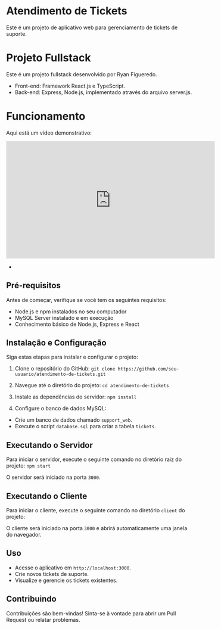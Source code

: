 # Atendimento de Tickets

Este é um projeto de aplicativo web para gerenciamento de tickets de suporte.

# Projeto Fullstack

Este é um projeto fullstack desenvolvido por Ryan Figueredo.

- Front-end: Framework React.js e TypeScript.
- Back-end: Express, Node.js, implementado através do arquivo server.js.

# Funcionamento

Aqui está um vídeo demonstrativo:

<iframe width="560" height="315" src="https://www.youtube.com/watch?v=g9N_o_p6djw" frameborder="0" allowfullscreen></iframe>

- 

## Pré-requisitos

Antes de começar, verifique se você tem os seguintes requisitos:

- Node.js e npm instalados no seu computador
- MySQL Server instalado e em execução
- Conhecimento básico de Node.js, Express e React

## Instalação e Configuração

Siga estas etapas para instalar e configurar o projeto:

1. Clone o repositório do GitHub:
``git clone https://github.com/seu-usuario/atendimento-de-tickets.git``

2. Navegue até o diretório do projeto:
``cd atendimento-de-tickets``

3. Instale as dependências do servidor:
``npm install``

7. Configure o banco de dados MySQL:

- Crie um banco de dados chamado `support_web`.
- Execute o script `database.sql` para criar a tabela `tickets`.


## Executando o Servidor

Para iniciar o servidor, execute o seguinte comando no diretório raiz do projeto:
``npm start``


O servidor será iniciado na porta `3000`.

## Executando o Cliente

Para iniciar o cliente, execute o seguinte comando no diretório `client` do projeto:


O cliente será iniciado na porta `3000` e abrirá automaticamente uma janela do navegador.

## Uso

- Acesse o aplicativo em `http://localhost:3000`.
- Crie novos tickets de suporte.
- Visualize e gerencie os tickets existentes.

## Contribuindo

Contribuições são bem-vindas! Sinta-se à vontade para abrir um Pull Request ou relatar problemas.


